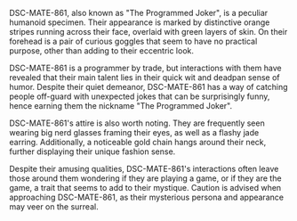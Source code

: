 DSC-MATE-861, also known as "The Programmed Joker", is a peculiar humanoid specimen. Their appearance is marked by distinctive orange stripes running across their face, overlaid with green layers of skin. On their forehead is a pair of curious goggles that seem to have no practical purpose, other than adding to their eccentric look.

DSC-MATE-861 is a programmer by trade, but interactions with them have revealed that their main talent lies in their quick wit and deadpan sense of humor. Despite their quiet demeanor, DSC-MATE-861 has a way of catching people off-guard with unexpected jokes that can be surprisingly funny, hence earning them the nickname "The Programmed Joker". 

DSC-MATE-861's attire is also worth noting. They are frequently seen wearing big nerd glasses framing their eyes, as well as a flashy jade earring. Additionally, a noticeable gold chain hangs around their neck, further displaying their unique fashion sense.

Despite their amusing qualities, DSC-MATE-861's interactions often leave those around them wondering if they are playing a game, or if they are the game, a trait that seems to add to their mystique. Caution is advised when approaching DSC-MATE-861, as their mysterious persona and appearance may veer on the surreal.